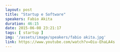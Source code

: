 ```yaml
---
layout: post
title: "Startup e Software"
speakers: Fabio Akita
duration: 46:15
date: 2015-06-08 23:21:17
tags: [ startup ]
img: '/assets/image/speakers/fabio akita.jpg'
link: https://www.youtube.com/watch?v=Oiu-EhaLA4s
---
```

